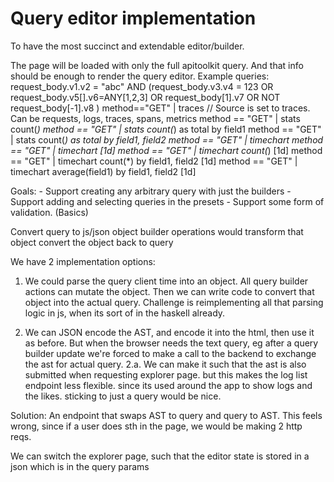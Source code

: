 # Query editor implementation

To have the most succinct and extendable editor/builder. 

The page will be loaded with only the full apitoolkit query. And that info should be enough to render the query editor. 
Example queries:
    request_body.v1.v2 = "abc" AND (request_body.v3.v4 = 123 OR request_body.v5[].v6=ANY[1,2,3] OR request_body[1].v7 OR NOT request_body[-1].v8 )
    method==\"GET\" | traces  // Source is set to traces. Can be requests, logs, traces, spans, metrics 
    method == "GET" | stats count(*) 
    method == "GET" | stats count(*) as total by field1
    method == "GET" | stats count(*) as total by field1, field2
    method == "GET" | timechart 
    method == "GET" | timechart [1d]
    method == "GET" | timechart count(*) [1d]
    method == "GET" | timechart count(*) by field1, field2 [1d]
    method == "GET" | timechart average(field1) by field1, field2 [1d]

Goals:
    - Support creating any arbitrary query with just the builders 
    - Support adding and selecting queries in the presets 
    - Support some form of validation. (Basics)
    

Convert query to js/json object 
builder operations would transform that object 
convert the object back to query

We have 2 implementation options:
1. We could parse the query client time into an object. All query builder actions can mutate the object. 
    Then we can write code to convert that object into the actual query. 
    Challenge is reimplementing all that parsing logic in js, when its sort of in the haskell already. 

2. We can JSON encode the AST, and encode it into the html, then use it as before. But when the browser needs the text query, eg after a query builder update
    we're forced to make a call to the backend to exchange the ast for actual query. 
    2.a. We can make it such that the ast is also submitted when requesting explorer page. but this makes the log list endpoint less flexible. since its used around the app to show logs and the likes. sticking to just a query would be nice. 

Solution: An endpoint that swaps AST to query and query to AST. This feels wrong, since if a user does sth in the page, 
    we would be making 2 http reqs. 

We can switch the explorer page, such that the editor state is stored in a json which is in the query params
